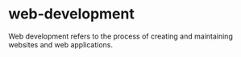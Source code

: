 # web-development
Web development refers to the process of creating and maintaining websites and web applications. 
